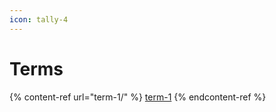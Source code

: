 ```yaml
---
icon: tally-4
---
```


# Terms



{% content-ref url="term-1/" %}
[term-1](term-1/)
{% endcontent-ref %}
